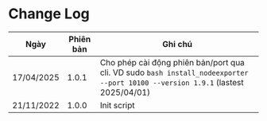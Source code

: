 # Change Log


Ngày | Phiên bản | Ghi chú
---------|----------|---------
 17/04/2025 | 1.0.1 | Cho phép cài động phiên bản/port qua cli. VD sudo `bash install_nodeexporter --port 10100 --version 1.9.1` (lastest 2025/04/01)
 21/11/2022 | 1.0.0 | Init script